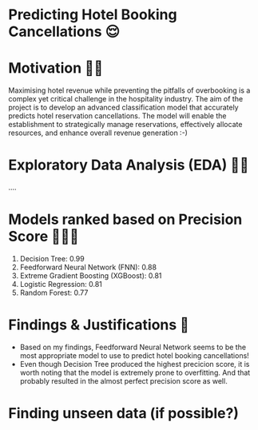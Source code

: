 # Predicting Hotel Booking Cancellations 😌

# Motivation 🫶🏼 
Maximising hotel revenue while preventing the pitfalls of overbooking is a complex yet critical challenge in the hospitality industry. The aim of the project is to develop an advanced classification model that accurately predicts hotel reservation cancellations. The model will enable the establishment to strategically manage reservations, effectively allocate resources, and enhance overall revenue generation :-)

# Exploratory Data Analysis (EDA) ✍🏻
....

# Models ranked based on Precision Score 🕵🏻‍♀️
1. Decision Tree: 0.99
2. Feedforward Neural Network (FNN): 0.88
3. Extreme Gradient Boosting (XGBoost): 0.81
4. Logistic Regression: 0.81
5. Random Forest: 0.77


# Findings & Justifications 🔎
- Based on my findings, Feedforward Neural Network seems to be the most appropriate model to use to predict hotel booking cancellations!
- Even though Decision Tree produced the highest precicion score, it is worth noting that the model is extremely prone to overfitting. And that probably resulted in the almost perfect precision score as well.

# Finding unseen data (if possible?)
